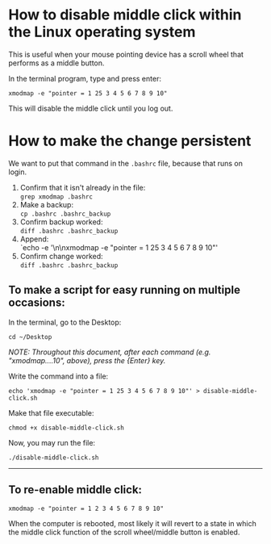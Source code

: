 # How to disable middle click within the Linux operating system

This is useful when your mouse pointing device has a scroll wheel that performs as a middle button.

In the terminal program, type and press enter:

```
xmodmap -e "pointer = 1 25 3 4 5 6 7 8 9 10"
```

This will disable the middle click until you log out.

# How to make the change persistent

We want to put that command in the `.bashrc` file, because that runs on login.

1. Confirm that it isn't already in the file:  
       `grep xmodmap .bashrc`      
2. Make a backup:  
       `cp .bashrc .bashrc_backup` 
3. Confirm backup worked:  
       `diff .bashrc .bashrc_backup` 
4. Append:  
       `echo -e '\n\nxmodmap -e "pointer = 1 25 3 4 5 6 7 8 9 10"'
5. Confirm change worked:  
       `diff .bashrc .bashrc_backup` 

## To make a script for easy running on multiple occasions:

In the terminal, go to the Desktop:

```
cd ~/Desktop
```

_NOTE: Throughout this document, after each command (e.g. "xmodmap....10", above), press the {Enter} key._

Write the command into a file:

```
echo 'xmodmap -e "pointer = 1 25 3 4 5 6 7 8 9 10"' > disable-middle-click.sh
```

Make that file executable:

```
chmod +x disable-middle-click.sh
```

Now, you may run the file:

```
./disable-middle-click.sh
```

---------------

## To re-enable middle click:

```
xmodmap -e "pointer = 1 2 3 4 5 6 7 8 9 10"
```

When the computer is rebooted, most likely it will revert to a state in which the middle click function of the scroll wheel/middle button is enabled.


